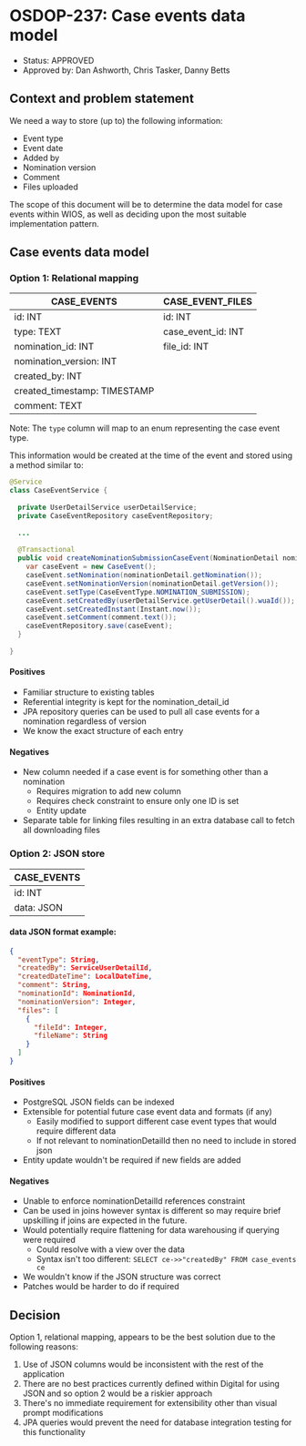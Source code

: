 # OSDOP-237: Case events data model

* Status: APPROVED
* Approved by: Dan Ashworth, Chris Tasker, Danny Betts

## Context and problem statement

We need a way to store (up to) the following information:

- Event type
- Event date
- Added by
- Nomination version
- Comment
- Files uploaded

The scope of this document will be to determine the data model for case events within WIOS, as well as deciding upon the
most suitable implementation pattern.

## Case events data model

### Option 1: Relational mapping

| CASE_EVENTS                  | CASE_EVENT_FILES   |
|------------------------------|--------------------|
| id: INT                      | id: INT            |
| type: TEXT                   | case_event_id: INT |
| nomination_id: INT           | file_id: INT       |
| nomination_version: INT      |                    |
| created_by: INT              |                    |
| created_timestamp: TIMESTAMP |                    |
| comment: TEXT                |                    |

Note: The `type` column will map to an enum representing the case event type.

This information would be created at the time of the event and stored using a method similar to:

```java
@Service
class CaseEventService {
  
  private UserDetailService userDetailService;
  private CaseEventRepository caseEventRepository;
  
  ...
  
  @Transactional
  public void createNominationSubmissionCaseEvent(NominationDetail nominationDetail, CaseEventComment comment) {
    var caseEvent = new CaseEvent();
    caseEvent.setNomination(nominationDetail.getNomination());
    caseEvent.setNominationVersion(nominationDetail.getVersion());
    caseEvent.setType(CaseEventType.NOMINATION_SUBMISSION);
    caseEvent.setCreatedBy(userDetailService.getUserDetail().wuaId());
    caseEvent.setCreatedInstant(Instant.now());
    caseEvent.setComment(comment.text());
    caseEventRepository.save(caseEvent);
  }
  
}
```

#### Positives

- Familiar structure to existing tables
- Referential integrity is kept for the nomination_detail_id
- JPA repository queries can be used to pull all case events for a nomination regardless of version
- We know the exact structure of each entry

#### Negatives

- New column needed if a case event is for something other than a nomination
    - Requires migration to add new column
    - Requires check constraint to ensure only one ID is set
    - Entity update
- Separate table for linking files resulting in an extra database call to fetch all downloading files

### Option 2: JSON store

| CASE_EVENTS |
|-------------|
| id: INT     |
| data: JSON  |

#### data JSON format example:

```json
{
  "eventType": String,
  "createdBy": ServiceUserDetailId,
  "createdDateTime": LocalDateTime,
  "comment": String,
  "nominationId": NominationId,
  "nominationVersion": Integer,
  "files": [
    {
      "fileId": Integer,
      "fileName": String
    }
  ]
}
```

#### Positives

- PostgreSQL JSON fields can be indexed
- Extensible for potential future case event data and formats (if any)
    - Easily modified to support different case event types that would require different data
    - If not relevant to nominationDetailId then no need to include in stored json
- Entity update wouldn't be required if new fields are added

#### Negatives

- Unable to enforce nominationDetailId references constraint
- Can be used in joins however syntax is different so may require brief upskilling if joins are expected in the future.
- Would potentially require flattening for data warehousing if querying were required
    - Could resolve with a view over the data
    - Syntax isn't too different: `SELECT ce->>"createdBy" FROM case_events ce`
- We wouldn't know if the JSON structure was correct
- Patches would be harder to do if required

## Decision

Option 1, relational mapping, appears to be the best solution due to the following reasons:

1. Use of JSON columns would be inconsistent with the rest of the application
2. There are no best practices currently defined within Digital for using JSON and so option 2 would be a riskier
   approach
3. There's no immediate requirement for extensibility other than visual prompt modifications
4. JPA queries would prevent the need for database integration testing for this functionality